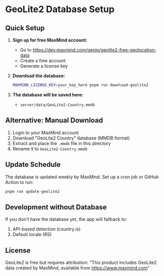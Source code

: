 # GeoLite2 Database Setup

## Quick Setup

1. **Sign up for free MaxMind account:**
   - Go to https://dev.maxmind.com/geoip/geolite2-free-geolocation-data
   - Create a free account
   - Generate a license key

2. **Download the database:**
   ```bash
   MAXMIND_LICENSE_KEY=your_key_here pnpm run download-geolite2
   ```

3. **The database will be saved here:**
   - `server/data/GeoLite2-Country.mmdb`

## Alternative: Manual Download

1. Login to your MaxMind account
2. Download "GeoLite2 Country" database (MMDB format)
3. Extract and place the `.mmdb` file in this directory
4. Rename it to `GeoLite2-Country.mmdb`

## Update Schedule

The database is updated weekly by MaxMind. Set up a cron job or GitHub Action to run:
```bash
pnpm run update-geolite2
```

## Development without Database

If you don't have the database yet, the app will fallback to:
1. API-based detection (country.is)
2. Default locale (RS)

## License

GeoLite2 is free but requires attribution:
"This product includes GeoLite2 data created by MaxMind, available from https://www.maxmind.com"